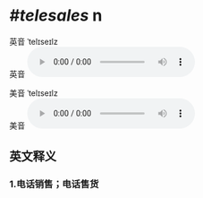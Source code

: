 # ***\#telesales*** n
英音 ˈtelɪseɪlz  
英音
<audio src="./media/telesales1_AAC.aac" controls="controls"></audio>

美音 ˈtelɪseɪlz  
美音
<audio src="./media/telesales2_AAC.aac" controls="controls"></audio>



  

英文释义
---
### 1.**电话销售；电话售货**  


